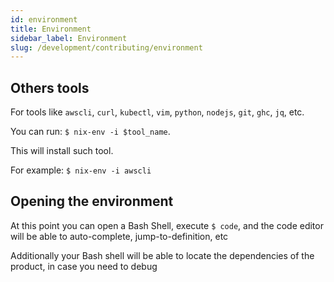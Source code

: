 ```yaml
---
id: environment
title: Environment
sidebar_label: Environment
slug: /development/contributing/environment
---
```


## Others tools

For tools like
`awscli`,
`curl`,
`kubectl`,
`vim`,
`python`,
`nodejs`,
`git`,
`ghc`,
`jq`,
etc.

You can run:
`$ nix-env -i $tool_name`.

This will install such tool.

For example: `$ nix-env -i awscli`

## Opening the environment

At this point you can open a Bash Shell,
execute `$ code`, and the code editor will be able to auto-complete,
jump-to-definition, etc

Additionally your Bash shell will be able to locate the dependencies of the product,
in case you need to debug
